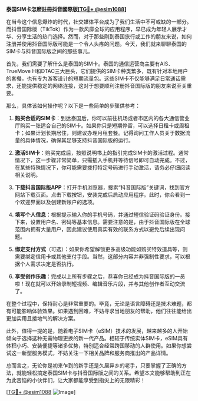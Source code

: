 **泰国SIM卡怎麽註冊抖音國際版[[TG💪+ @esim1088](https://t.me/s/esim1088)]**

在当今这个信息爆炸的时代，社交媒体平台成为了我们生活中不可或缺的一部分。而抖音国际版（TikTok）作为一款风靡全球的应用程序，早已成为年轻人展示才华、分享生活的热门选择。然而，对于那些刚到泰国旅行或工作的朋友来说，如何注册并使用抖音国际版可能是一个令人头疼的问题。今天，我们就来聊聊泰国的SIM卡与抖音国际版之间的那些事儿。

首先，我们需要了解什么是泰国的SIM卡。泰国的通信运营商主要有AIS、TrueMove H和DTAC三大巨头，它们提供的SIM卡种类繁多，既有针对本地用户的套餐，也有专为游客设计的短期流量包。这些SIM卡不仅能够满足日常通话需求，还能提供稳定的网络连接，这对于想要顺利注册抖音国际版的朋友来说至关重要。

那么，具体该如何操作呢？以下是一些简单的步骤供参考：

1. **购买合适的SIM卡**：到达泰国后，你可以前往机场或者市区内的各大通信营业厅购买一张适合自己的SIM卡。如果你只是短期停留，可以选择日租卡或周租卡；如果计划长期居住，则建议办理月租套餐。记得询问工作人员关于数据流量的具体情况，确保其足够支持抖音国际版的运行。

2. **激活SIM卡**：购买完成后，按照说明书上的指引完成SIM卡的激活过程。通常情况下，这一步骤非常简单，只需插入手机并等待信号即可自动完成。不过，在某些特殊情况下，你可能需要拨打特定号码进行手动激活，请务必仔细阅读相关说明。

3. **下载抖音国际版APP**：打开手机浏览器，搜索“抖音国际版”关键词，找到官方网站下载页面。点击下载按钮，安装完成后启动应用程序。此时，你会看到一个欢迎界面以及创建新账户的选项。

4. **填写个人信息**：根据提示输入你的手机号码，并通过短信验证码验证身份。接下来，设置用户名、密码等基本信息。需要注意的是，由于抖音国际版在全球范围内拥有大量用户，因此建议使用真实有效的联系方式以避免后续出现问题。

5. **绑定支付方式**（可选）：如果你希望解锁更多高级功能如购买特效道具等，则需要绑定信用卡或其他支付手段。当然，这部分内容并非强制性要求，可以根据个人需求决定是否执行。

6. **享受创作乐趣**：完成以上所有步骤之后，恭喜你已经成为抖音国际版的一员啦！现在就可以开始录制短视频、编辑音乐片段，并与其他创作者互动交流了。

在整个过程中，保持耐心是非常重要的。毕竟，无论是语言障碍还是技术难题，都有可能影响体验效果。如果遇到困难，不妨寻求当地朋友的帮助，他们往往能给出更加实用且接地气的解决方案。

此外，值得一提的是，随着电子SIM卡（eSIM）技术的发展，越来越多的人开始倾向于选择这种无需物理更换的新一代产品。相较于传统实体SIM卡，eSIM具有体积小巧、安装便捷等诸多优势，特别适合经常跨国移动的人群使用。如果你想尝试这一新型服务模式，不妨关注一下相关品牌和服务商推出的产品详情。

总而言之，无论你是初来乍到的新手还是久居异乡的老手，只要掌握了正确的方法，就能轻松搞定泰国SIM卡与抖音国际版之间的关系。希望本文能够帮助到正在为此苦恼的小伙伴们，让大家都能享受到指尖上的无限精彩！

[[TG💪+ @esim1088](https://t.me/s/esim1088) ![Image](https://i.postimg.cc/4NQfJmqS/Snipaste-2025-05-13-00-14-12.png)]